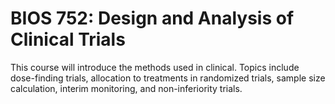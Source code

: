 # BIOS 752: Design and Analysis of Clinical Trials

This course will introduce the methods used in clinical. Topics include dose-finding trials, allocation to treatments in randomized trials, sample size calculation, interim monitoring, and non-inferiority trials.